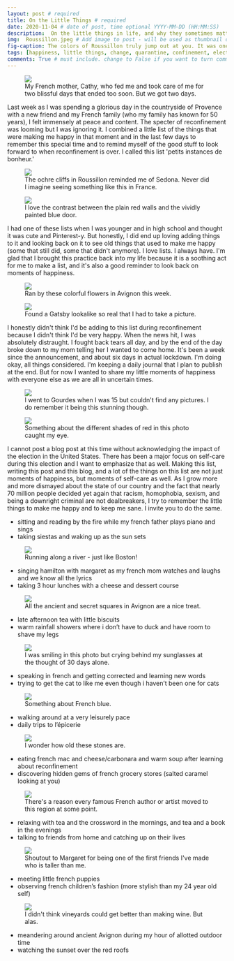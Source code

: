 ```yaml
---
layout: post # required
title: On the Little Things # required
date: 2020-11-04 # date of post, time optional YYYY-MM-DD (HH:MM:SS)
description:  On the little things in life, and why they sometimes matter the most. # Add post description for homepage - required
img:  Roussillon.jpeg # Add image to post - will be used as thumbnail on home and cover image for post (optional) MUST BE IN /img FOLDER.
fig-caption: The colors of Roussillon truly jump out at you. It was one of the most colorful villages in the south of France I had seen. # caption for img (optional)
tags: [happiness, little things, change, quarantine, confinement, election] # add tags within brackets separated by a commma (optional)
comments: True # must include. change to False if you want to turn comments off for a post
---
```


<figure class="post-img block">
  <a href="/assets/img/posts/2020-11-04/Me and ma Maman Française.jpg">
    <img src="/assets/img/posts/2020-11-04/Me and ma Maman Française.jpg">
  </a>
  <figcaption>My French mother, Cathy, who fed me and took care of me for two blissful days that ended too soon. But we got two days.</figcaption>
</figure>

Last week as I was spending a glorious day in the countryside of Provence with a new friend and my French family (who my family has known for 50 years), I felt immensely at peace and content. The specter of reconfinement was looming but I was ignoring it. I combined a little list of the things that were making me happy in that moment and in the last few days to remember this special time and to remind myself of the good stuff to look forward to when reconfinement is over. I called this list 'petits instances de bonheur.'

<figure class="post-img block">
  <a href="/assets/img/posts/2020-11-04/Arizona or France.jpeg">
    <img src="/assets/img/posts/2020-11-04/Arizona or France.jpeg">
  </a>
  <figcaption>The ochre cliffs in Roussillon reminded me of Sedona. Never did I imagine seeing something like this in France.</figcaption>
</figure>

<figure class="post-img left-inline">
  <a href="/assets/img/posts/2020-11-04/Doorway to nowhere.jpeg">
    <img src="/assets/img/posts/2020-11-04/Doorway to nowhere.jpeg">
  </a>
  <figcaption>I love the contrast between the plain red walls and the vividly painted blue door.</figcaption>
</figure>

I had one of these lists when I was younger and in high school and thought it was cute and Pinterest-y. But honestly, I did end up loving adding things to it and looking back on it to see old things that used to make me happy (some that still did, some that didn't anymore). I love lists. I always have. I'm glad that I brought this practice back into my life because it is a soothing act for me to make a list, and it's also a good reminder to look back on moments of happiness.

<figure class="post-img block">
  <a href="/assets/img/posts/2020-11-04/Fall flowers in Avignon.jpeg">
    <img src="/assets/img/posts/2020-11-04/Fall flowers in Avignon.jpeg">
  </a>
  <figcaption>Ran by these colorful flowers in Avignon this week.</figcaption>
</figure>

<figure class="post-img right-inline">
  <a href="/assets/img/posts/2020-11-04/Gatsby lookalike in Roussillon.jpeg">
    <img src="/assets/img/posts/2020-11-04/Gatsby lookalike in Roussillon.jpeg">
  </a>
  <figcaption>Found a Gatsby lookalike so real that I had to take a picture.</figcaption>
</figure>

I honestly didn't think I'd be adding to this list during reconfinement because I didn't think I'd be very happy. When the news hit, I was absolutely distraught. I fought back tears all day, and by the end of the day broke down to my mom telling her I wanted to come home. It's been a week since the announcement, and about six days in actual lockdown. I'm doing okay, all things considered. I'm keeping a daily journal that I plan to publish at the end. But for now I wanted to share my little moments of happiness with everyone else as we are all in uncertain times.

<figure class="post-img block">
  <a href="/assets/img/posts/2020-11-04/Gourdes views.jpeg">
    <img src="/assets/img/posts/2020-11-04/Gourdes views.jpeg">
  </a>
  <figcaption>I went to Gourdes when I was 15 but couldn't find any pictures. I do remember it being this stunning though.</figcaption>
</figure>

<figure class="post-img left-inline">
  <a href="/assets/img/posts/2020-11-04/Ochre red.jpeg">
    <img src="/assets/img/posts/2020-11-04/Ochre red.jpeg">
  </a>
  <figcaption>Something about the different shades of red in this photo caught my eye.</figcaption>
</figure>

I cannot post a blog post at this time without acknowledging the impact of the election in the United States. There has been a major focus on self-care during this election and I want to emphasize that as well. Making this list, writing this post and this blog, and a lot of the things on this list are not just moments of happiness, but moments of self-care as well. As I grow more and more dismayed about the state of our country and the fact that nearly 70 million people decided yet again that racism, homophobia, sexism, and being a downright criminal are not dealbreakers, I try to remember the little things to make me happy and to keep me sane. I invite you to do the same.
<div class="desktop-padding">
</div>


- sitting and reading by the fire while my french father plays piano and sings
- taking siestas and waking up as the sun sets

<figure class="post-img block">
  <a href="/assets/img/posts/2020-11-04/Rhone on a run.jpeg">
    <img src="/assets/img/posts/2020-11-04/Rhone on a run.jpeg">
  </a>
  <figcaption>Running along a river - just like Boston!</figcaption>
</figure>

- singing hamilton with margaret as my french mom watches and laughs and we know all the lyrics
- taking 3 hour lunches with a cheese and dessert course

<figure class="post-img block">
  <a href="/assets/img/posts/2020-11-04/Secret squares.jpeg">
    <img src="/assets/img/posts/2020-11-04/Secret squares.jpeg">
  </a>
  <figcaption>All the ancient and secret squares in Avignon are a nice treat.</figcaption>
</figure>

- late afternoon tea with little biscuits
- warm rainfall showers where i don’t have to duck and have room to shave my legs

<figure class="post-img block">
  <a href="/assets/img/posts/2020-11-04/Smiles and tears.jpeg">
    <img src="/assets/img/posts/2020-11-04/Smiles and tears.jpeg">
  </a>
  <figcaption>I was smiling in this photo but crying behind my sunglasses at the thought of 30 days alone.</figcaption>
</figure>

- speaking in french and getting corrected and learning new words
- trying to get the cat to like me even though i haven’t been one for cats

<figure class="post-img block">
  <a href="/assets/img/posts/2020-11-04/Something about French blue.jpeg">
    <img src="/assets/img/posts/2020-11-04/Something about French blue.jpeg">
  </a>
  <figcaption>Something about French blue.</figcaption>
</figure>

- walking around at a very leisurely pace
- daily trips to l’épicerie

<figure class="post-img block">
  <a href="/assets/img/posts/2020-11-04/Stones of Joucas.jpeg">
    <img src="/assets/img/posts/2020-11-04/Stones of Joucas.jpeg">
  </a>
  <figcaption>I wonder how old these stones are.</figcaption>
</figure>

- eating french mac and cheese/carbonara and warm soup after learning about reconfinement
- discovering hidden gems of french grocery stores (salted caramel looking at you)

<figure class="post-img block">
  <a href="/assets/img/posts/2020-11-04/The French countryside.jpeg">
    <img src="/assets/img/posts/2020-11-04/The French countryside.jpeg">
  </a>
  <figcaption>There's a reason every famous French author or artist moved to this region at some point.</figcaption>
</figure>

- relaxing with tea and the crossword in the mornings, and tea and a book in the evenings
- talking to friends from home and catching up on their lives

<figure class="post-img block">
  <a href="/assets/img/posts/2020-11-04/The last human contact for weeks.jpg">
    <img src="/assets/img/posts/2020-11-04/The last human contact for weeks.jpg">
  </a>
  <figcaption>Shoutout to Margaret for being one of the first friends I've made who is taller than me.</figcaption>
</figure>

- meeting little french puppies
- observing french children’s fashion (more stylish than my 24 year old self)

<figure class="post-img block">
  <a href="/assets/img/posts/2020-11-04/Vineyard foliage.jpeg">
    <img src="/assets/img/posts/2020-11-04/Vineyard foliage.jpeg">
  </a>
  <figcaption>I didn't think vineyards could get better than making wine. But alas.</figcaption>
</figure>

- meandering around ancient Avignon during my hour of allotted outdoor time
- watching the sunset over the red roofs
